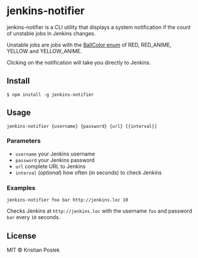 # jenkins-notifier

jenkins-notifier is a CLI utility that displays a system notification if the count of unstable jobs in Jenkins changes.

Unstable jobs are jobs with the [BallColor enum](http://javadoc.jenkins-ci.org/hudson/model/BallColor.html) of RED, RED_ANIME, YELLOW and YELLOW_ANIME.

Clicking on the notification will take you directly to Jenkins.
 
## Install

```
$ npm install -g jenkins-notifier
```

## Usage

```
jenkins-notifier {username} {password} {url} [{interval}]
```

### Parameters
- `username` your Jenkins username
- `password` your Jenkins password
- `url` complete URL to Jenkins
- `interval` (*optional*) how often (in seconds) to check Jenkins

### Examples
```
jenkins-notifier foo bar http://jenkins.loc 10
```

Checks Jenkins at `http://jenkins.loc` with the username `foo` and password `bar` every `10` seconds.

## License
MIT © Kristian Poslek
